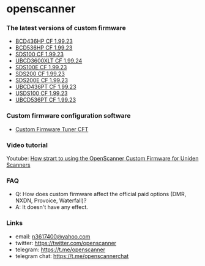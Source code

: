 # openscanner

### The latest versions of custom firmware
- [BCD436HP CF 1.99.23](https://github.com/x27/openscanner/tree/main/uniden/bcd436hp/fw/mod)
- [BCD536HP CF 1.99.23](https://github.com/x27/openscanner/tree/main/uniden/bcd536hp/fw/mod)
- [SDS100 CF 1.99.23](https://github.com/x27/openscanner/tree/main/uniden/sds100/fw/mod)
- [UBCD3600XLT CF 1.99.24](https://github.com/x27/openscanner/tree/main/uniden/ubcd3600xlt/mod)
- [SDS100E CF 1.99.23](https://github.com/x27/openscanner/tree/main/uniden/sds100e/mod)
- [SDS200 CF 1.99.23](https://github.com/x27/openscanner/tree/main/uniden/sds200/mod)
- [SDS200E CF 1.99.23](https://github.com/x27/openscanner/tree/main/uniden/sds200e/mod)
- [UBCD436PT CF 1.99.23](https://github.com/x27/openscanner/tree/main/uniden/ubcd436pt/mod)
- [USDS100 CF 1.99.23](https://github.com/x27/openscanner/tree/main/uniden/usds100/mod)
- [UBCD536PT CF 1.99.23](https://github.com/x27/openscanner/tree/main/uniden/ubcd536pt/mod)

### Custom firmware configuration software
- [Custom Firmware Tuner CFT](https://github.com/x27/CFT)

### Video tutorial

Youtube: [How strart to using the OpenScanner Custom Firmware for Uniden Scanners](https://www.youtube.com/watch?v=alfvpBevngc)

### FAQ

* Q: How does custom firmware affect the official paid options (DMR, NXDN, Provoice, Waterfall)?
* A: It doesn't have any effect.


### Links

- email: n3617400@yahoo.com
- twitter:  https://twitter.com/openscanner
- telegram: https://t.me/openscanner
- telegram chat: https://t.me/openscannerchat
